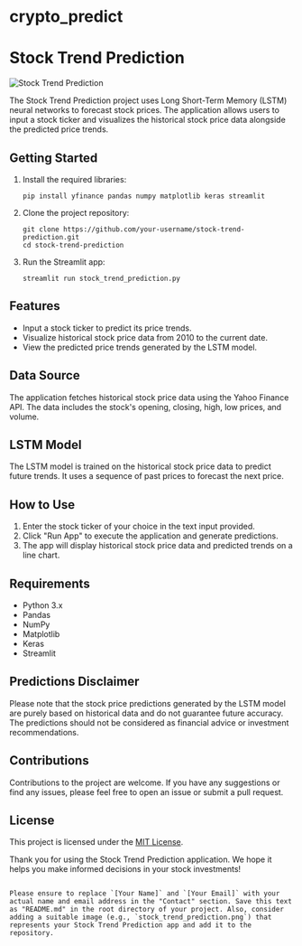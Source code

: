 # crypto_predict
# Stock Trend Prediction

![Stock Trend Prediction](stock_trend_prediction.png)

The Stock Trend Prediction project uses Long Short-Term Memory (LSTM) neural networks to forecast stock prices. The application allows users to input a stock ticker and visualizes the historical stock price data alongside the predicted price trends.

## Getting Started

1. Install the required libraries:

   ```
   pip install yfinance pandas numpy matplotlib keras streamlit
   ```

2. Clone the project repository:

   ```
   git clone https://github.com/your-username/stock-trend-prediction.git
   cd stock-trend-prediction
   ```

3. Run the Streamlit app:

   ```
   streamlit run stock_trend_prediction.py
   ```

## Features

- Input a stock ticker to predict its price trends.
- Visualize historical stock price data from 2010 to the current date.
- View the predicted price trends generated by the LSTM model.

## Data Source

The application fetches historical stock price data using the Yahoo Finance API. The data includes the stock's opening, closing, high, low prices, and volume.

## LSTM Model

The LSTM model is trained on the historical stock price data to predict future trends. It uses a sequence of past prices to forecast the next price.

## How to Use

1. Enter the stock ticker of your choice in the text input provided.
2. Click "Run App" to execute the application and generate predictions.
3. The app will display historical stock price data and predicted trends on a line chart.

## Requirements

- Python 3.x
- Pandas
- NumPy
- Matplotlib
- Keras
- Streamlit

## Predictions Disclaimer

Please note that the stock price predictions generated by the LSTM model are purely based on historical data and do not guarantee future accuracy. The predictions should not be considered as financial advice or investment recommendations.

## Contributions

Contributions to the project are welcome. If you have any suggestions or find any issues, please feel free to open an issue or submit a pull request.

## License

This project is licensed under the [MIT License](LICENSE.md).



Thank you for using the Stock Trend Prediction application. We hope it helps you make informed decisions in your stock investments!
```

Please ensure to replace `[Your Name]` and `[Your Email]` with your actual name and email address in the "Contact" section. Save this text as "README.md" in the root directory of your project. Also, consider adding a suitable image (e.g., `stock_trend_prediction.png`) that represents your Stock Trend Prediction app and add it to the repository.
